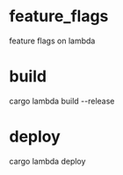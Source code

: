 # feature_flags
feature flags on lambda

# build
cargo lambda build --release

# deploy
cargo lambda deploy
